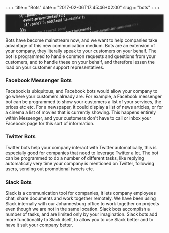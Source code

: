 +++
title = "Bots"
date = "2017-02-06T17:45:46+02:00"
slug = "bots"
+++


<p class='service-img' markdown='1'>
<img src="/img/banners/banner-2.jpeg" alt="Web and Mobile">
</p>

Bots have become mainstream now, and we want to help companies take advantage of this new communication medium. Bots are
an extension of your company, they literally speak to your customers on your behalf. The bot is programmed to handle common requests and questions from
your customers, and to handle these on your behalf, and therefore lessen the load on your customer support representatives.

### Facebook Messenger Bots
Facebook is ubiquitous, and Facebook bots would allow your company to go where your customers already are. For example,
a Facebook messenger bot can be programmed to show your customers a list of your services, the prices etc etc. For a newspaper,
it could display a list of news articles, or for a cinema a list of movies that is currently showing. This happens entirely within Messenger, and your customers
don't have to call or inbox your Facebook page for this sort of information.

### Twitter Bots
Twitter bots help your company interact with Twitter automatically, this is especially good for companies that
need to leverage Twitter a lot. The bot can be programmed to do a number of different tasks, like replying automaticaly very time your
company is mentioned on Twitter, following users, sending out promotional tweets etc.

### Slack Bots
Slack is a communication tool for companies, it lets company employees chat, share documents and work together remotely. We have been using Slack internally with our Johannesburg office to
work together on projects even though we are not in the same location. Slack bots accomplish a number of tasks, and
are limited only by your imagination. Slack bots add more functionality to Slack itself, to allow you to use Slack better and to have it
suit your company better.
